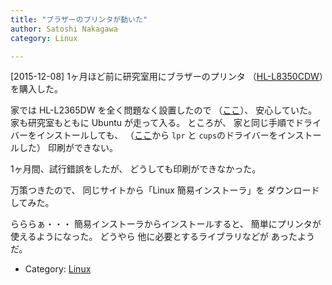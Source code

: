 ```yaml
---
title: "ブラザーのプリンタが動いた"
author: Satoshi Nakagawa
category: Linux

---
```


[2015-12-08]  1ヶ月ほど前に研究室用にブラザーのプリンタ
（[HL-L8350CDW](http://www.brother.co.jp/product/printer/laserprinter/hll8350cdw/)）を購入した。

 家では HL-L2365DW を全く問題なく設置したので
（[ここ](http://bunjin6.hus.osaka-u.ac.jp/~satoshi/private/diary/2015-04-20-1.html)）、
安心していた。
家も研究室もともに Ubuntu が走って入る。
ところが、
家と同じ手順でドライバーをインストールしても、
（[ここ](http://support.brother.co.jp/j/b/downloadlist.aspx?c=jp&lang=ja&prod=hll8350cdw&os=128)から `lpr` と
`cups`のドライバーをインストールした）
印刷ができない。

 1ヶ月間、試行錯誤をしたが、
どうしても印刷ができなかった。

 万策つきたので、
同じサイトから「Linux 簡易インストーラ」を
ダウンロードしてみた。

 らららぁ・・・
簡易インストーラからインストールすると、
簡単にプリンタが使えるようになった。
どうやら
他に必要とするライブラリなどが
あったようだ。

- Category: [Linux](categories.html#Linux)

